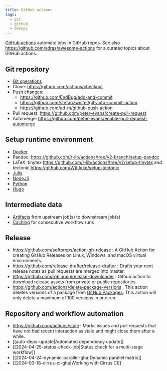 ```yaml
---
title: GitHub actions
tags:
  - git
  - github
  - devops
---
```


[GitHub actions](https://docs.github.com/en/actions) automate jobs in GitHub repos. See also https://github.com/sdras/awesome-actions for a curated topics about GitHub actions.

## Git repository

+ [Git operations](git-ops-gha.md)
+ Clone: https://github.com/actions/checkout
+ Push changes:
  + https://github.com/EndBug/add-and-commit
  + https://github.com/stefanzweifel/git-auto-commit-action
  + https://github.com/ad-m/github-push-action
+ Pull request: https://github.com/peter-evans/create-pull-request
+ Automerge: https://github.com/peter-evans/enable-pull-request-automerge

## Setup runtime environment

+ [Docker](docker-gha.md)
+ Pandoc: https://github.com/r-lib/actions/tree/v2-branch/setup-pandoc
+ LaTeX: tinytex https://github.com/r-lib/actions/tree/v2/setup-tinytex and tectonic https://github.com/WtfJoke/setup-tectonic
+ [Julia](julia-gha.md)
+ [NodeJS](node-gha.md)
+ [Python](python-gha.md)
+ [Hugo](hugo-gha.md)

## Intermediate data

+ [Artifacts](artifacts-gha.md) from upstream job(s) to downstream job(s)
+ [Caching](caching-gha.md) for consecutive workflow runs

## Release

+ https://github.com/softprops/action-gh-release : A GitHub Action for creating GitHub Releases on Linux, Windows, and macOS virtual environments.
+ https://github.com/release-drafter/release-drafter : Drafts your next release notes as pull requests are merged into master.
+ https://github.com/robinraju/release-downloader : Github action to download release assets from private or public repositories.
+ https://github.com/actions/delete-package-versions : This action deletes versions of a package from [GitHub Packages](https://github.com/features/packages). This action will only delete a maximum of 100 versions in one run.

## Repository and workflow automation

+ https://github.com/actions/stale : Marks issues and pull requests that have not had recent interaction as stale and might close them after a while.
+ [[auto-deps-update|Automated dependency update]]
+ [[2024-04-25-status-check-job|Status check for a multi-stage workflow]]
+ [[2024-04-24-dynamic-parallel-gha|Dynamic parallel matrix]]
+ [[2024-03-18-cirrus-ci-gha|Working with Cirrus CI]]
